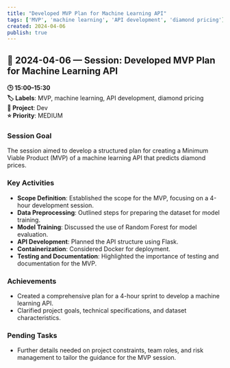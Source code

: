 ```yaml
---
title: "Developed MVP Plan for Machine Learning API"
tags: ['MVP', 'machine learning', 'API development', 'diamond pricing']
created: 2024-04-06
publish: true
---
```


## 📅 2024-04-06 — Session: Developed MVP Plan for Machine Learning API

**🕒 15:00–15:30**  
**🏷️ Labels**: MVP, machine learning, API development, diamond pricing  
**📂 Project**: Dev  
**⭐ Priority**: MEDIUM  


### Session Goal
The session aimed to develop a structured plan for creating a Minimum Viable Product (MVP) of a machine learning API that predicts diamond prices.

### Key Activities
- **Scope Definition**: Established the scope for the MVP, focusing on a 4-hour development session.
- **Data Preprocessing**: Outlined steps for preparing the dataset for model training.
- **Model Training**: Discussed the use of Random Forest for model evaluation.
- **API Development**: Planned the API structure using Flask.
- **Containerization**: Considered Docker for deployment.
- **Testing and Documentation**: Highlighted the importance of testing and documentation for the MVP.

### Achievements
- Created a comprehensive plan for a 4-hour sprint to develop a machine learning API.
- Clarified project goals, technical specifications, and dataset characteristics.

### Pending Tasks
- Further details needed on project constraints, team roles, and risk management to tailor the guidance for the MVP session.
